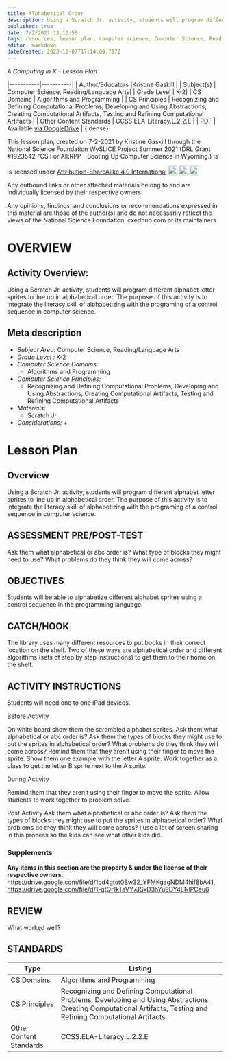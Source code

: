 ```yaml
---
title: Alphabetical Order
description: Using a Scratch Jr. activity, students will program different alphabet letter sprites to line up in alphabetical order. The purpose of this activity is to integrate the literacy skill of alphabetizing with the programing of a control sequence in computer science.
published: true
date: 7/2/2021 13:12:58
tags: resources, lesson plan, computer science, Computer Science, Reading/Language Arts 
editor: markdown
dateCreated: 2023-12-07T17:14:09.717Z
---
```

*A Computing in X - Lesson Plan*

|-----------|-----------|
| Author/Educators |Kristine Gaskill |
| Subject(s) | Computer Science, Reading/Language Arts|
| Grade Level | K-2|
| CS Domains | Algorithms and Programming |
| CS Principles | Recognizing and Defining Computational Problems, Developing and Using Abstractions, Creating Computational Artifacts, Testing and Refining Computational Artifacts |
| Other Content Standards | CCSS.ELA-Literacy.L.2.2.E | 
| PDF | Available [via GoogleDrive](https://drive.google.com/open?id=17C4OBRf9B22ditTNn9PDeB2mkuvmgUfQ) |
{.dense}






This lesson plan, created on 7-2-2021 by Kristine Gaskill through the National Science Foundation WySLICE Project Summer 2021 (DRL Grant #1923542 "CS For All:RPP - Booting Up Computer Science in Wyoming.) is  <p xmlns:cc="http://creativecommons.org/ns#" >  is licensed under <a href="http://creativecommons.org/licenses/by-sa/4.0/?ref=chooser-v1" target="_blank" rel="license noopener noreferrer" style="display:inline-block;">Attribution-ShareAlike 4.0 International<img style="height:22px!important;margin-left:3px;vertical-align:text-bottom;" src="https://mirrors.creativecommons.org/presskit/icons/cc.svg?ref=chooser-v1"><img style="height:22px!important;margin-left:3px;vertical-align:text-bottom;" src="https://mirrors.creativecommons.org/presskit/icons/by.svg?ref=chooser-v1"><img style="height:22px!important;margin-left:3px;vertical-align:text-bottom;" src="https://mirrors.creativecommons.org/presskit/icons/sa.svg?ref=chooser-v1"></a></p>


Any outbound links or other attached materials belong to and are individually licensed by their respective owners. 


Any opinions, findings, and conclusions or recommendations expressed in this material are those of the author(s) and do not necessarily reflect the views of the National Science Foundation, cxedhub.com or its maintainers.


# OVERVIEW
## Activity Overview:  
Using a Scratch Jr. activity, students will program different alphabet letter sprites to line up in alphabetical order. The purpose of this activity is to integrate the literacy skill of alphabetizing with the programing of a control sequence in computer science.
## Meta description
+ *Subject Area:* Computer Science, Reading/Language Arts 
+ *Grade Level :* K-2 
+ *Computer Science Domains:*
   + Algorithms and Programming
+ *Computer Science Principles:*
   + Recognizing and Defining Computational Problems, Developing and Using Abstractions, Creating Computational Artifacts, Testing and Refining Computational Artifacts
+ *Materials:* 
   + Scratch Jr.
+ *Considerations:*
   + 


# Lesson Plan
## Overview
Using a Scratch Jr. activity, students will program different alphabet letter sprites to line up in alphabetical order. The purpose of this activity is to integrate the literacy skill of alphabetizing with the programing of a control sequence in computer science.
## ASSESSMENT PRE/POST-TEST
Ask them what alphabetical or abc order is?
What type of blocks they might need to use?
What problems do they think they will come across?
## OBJECTIVES
Students will be able to alphabetize different alphabet sprites using a control sequence in the  programming language.


## CATCH/HOOK
The library uses many different resources to put books in their correct location on the shelf. Two of these ways are alphabetical order and different algorithms (sets of step by step instructions) to get them to their home on the shelf.


## ACTIVITY INSTRUCTIONS
Students will need one to one iPad devices.


Before Activity


On white board show them the scrambled alphabet sprites. 
Ask them what alphabetical or abc order is?
Ask them the types of blocks they might use to put the sprites in alphabetical order?
What problems do they think they will come across? 
Remind them that they aren’t using their finger to move the sprite.
Show them one example with the letter A sprite. Work together as a class to get the letter B sprite next to the A sprite. 


During Activity


Remind them that they aren’t using their finger to move the sprite.
Allow students to work together to problem solve.


Post Activity
Ask them what alphabetical or abc order is?
Ask them the types of blocks they might use to put the sprites in alphabetical order?
What problems do they think they will come across? 
I use a lot of screen sharing in this process so the kids can see what other kids did.


### Supplements
**Any items in this section are the property & under the license of their respective owners.**
https://drive.google.com/file/d/1od4gtot0Sw32_YFMKgagNDM4hif8bA41, https://drive.google.com/file/d/1-qtQr1kTaVY7JSxD3hYu9DY4ENlPCeu6




## REVIEW
What worked well?
## STANDARDS        
| Type | Listing | 
|-----------|-----------|
| CS Domains  | Algorithms and Programming|
| CS Principles   | Recognizing and Defining Computational Problems, Developing and Using Abstractions, Creating Computational Artifacts, Testing and Refining Computational Artifacts|
| Other Content Standards | CCSS.ELA-Literacy.L.2.2.E  |